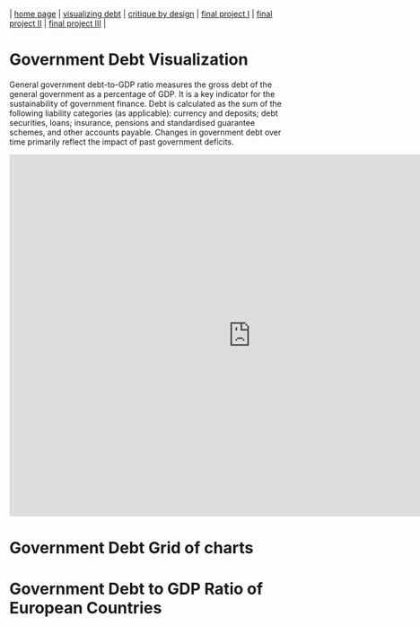 | [home page](https://mahnoorayub.github.io/Mahnoor-Portfolio/) | [visualizing debt](visualizing-government-debt) | [critique by design](critique-by-design) | [final project I](final-project-part-one) | [final project II](final-project-part-two) | [final project III](final-project-part-three) |

# Government Debt Visualization

General government debt-to-GDP ratio measures the gross debt of the general government as a percentage of GDP. It is a key indicator for the sustainability of government finance. Debt is calculated as the sum of the following liability categories (as applicable): currency and deposits; debt securities, loans; insurance, pensions and standardised guarantee schemes, and other accounts payable. Changes in government debt over time primarily reflect the impact of past government deficits.

<iframe src="https://data.oecd.org/chart/6Y4R" width="860" height="645" style="border: 0" mozallowfullscreen="true" webkitallowfullscreen="true" allowfullscreen="true"><a href="https://data.oecd.org/chart/6Y4R" target="_blank">OECD Chart: General government debt, Total, % of GDP, Annual, 2020</a></iframe>

# Government Debt Grid of charts

<div class="flourish-embed flourish-chart" data-src="visualisation/12584737"><script src="https://public.flourish.studio/resources/embed.js"></script></div>

# Government Debt to GDP Ratio of European Countries

<div class="flourish-embed flourish-map" data-src="visualisation/12597604"><script src="https://public.flourish.studio/resources/embed.js"></script></div>
